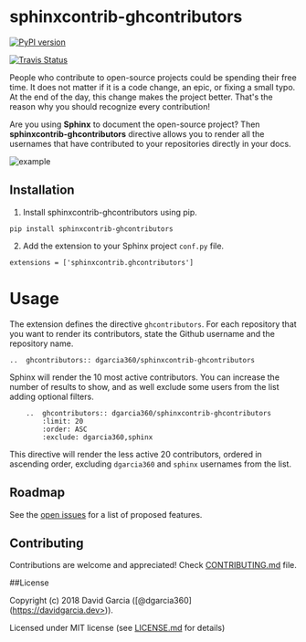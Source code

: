 # sphinxcontrib-ghcontributors


[![PyPI version](https://badge.fury.io/py/sphinxcontrib-ghcontributors.svg)](https://badge.fury.io/py/sphinxcontrib-ghcontributors)

[![Travis Status](https://travis-ci.org/dgarcia360/sphinxcontrib-ghcontributors.svg?branch=master)](https://travis-ci.org/dgarcia360/sphinxcontrib-ghcontributors)


People who contribute to open-source projects could be spending their free time.
It does not matter if it is a code change, an epic, or fixing a small typo.
At the end of the day, this change makes the project better.
That's the reason why you should recognize every contribution!

Are you using **Sphinx** to document the open-source project?
Then **sphinxcontrib-ghcontributors** directive allows you to render all the usernames that have contributed to your repositories directly in your docs.

![example](https://github.com/dgarcia360/sphinxcontrib-ghcontributors/blob/master/docs/example.png)

## Installation

1. Install sphinxcontrib-ghcontributors using pip.

```
pip install sphinxcontrib-ghcontributors
```

2. Add the extension to your Sphinx project ``conf.py`` file.

```
extensions = ['sphinxcontrib.ghcontributors']
```

Usage
=====

The extension defines the directive `ghcontributors`. For each repository that you want to render its contributors, state the Github username and the repository name.

```
..  ghcontributors:: dgarcia360/sphinxcontrib-ghcontributors
```

Sphinx will render the 10 most active contributors. You can increase the number of results to show, and as well exclude some users from the list adding optional filters.

```
    ..  ghcontributors:: dgarcia360/sphinxcontrib-ghcontributors
        :limit: 20
        :order: ASC
        :exclude: dgarcia360,sphinx
```

This directive will render the less active 20 contributors, ordered in ascending order, excluding ``dgarcia360`` and ``sphinx`` usernames from the list.

## Roadmap

See the [open issues](https://github.com/dgarcia360/sphinxcontrib-ghcontributors/issues) for a list of proposed features.

## Contributing

Contributions are welcome and appreciated! Check [CONTRIBUTING.md](CONTRIBUTING.md) file.

##License

Copyright (c) 2018 David Garcia ([@dgarcia360] (https://davidgarcia.dev>)).

Licensed under MIT license (see [LICENSE.md](LICENSE.md) for details)